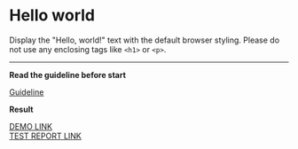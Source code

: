 # Hello world

Display the "Hello, world!" text with the default browser styling. Please do not
use any enclosing tags like `<h1>` or `<p>`.
___

**Read the guideline before start**

[Guideline](https://mate-academy.github.io/layout_task-guideline/)

**Result**

[DEMO LINK](https://taisiiapn.github.io/layout_hello-world/) <br>
[TEST REPORT LINK](https://taisiiapn.github.io/layout_hello-world/report/html_report/)

